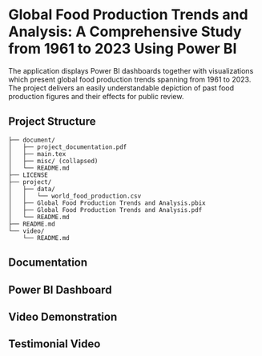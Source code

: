 # Global Food Production Trends and Analysis: A Comprehensive Study from 1961 to 2023 Using Power BI
The application displays Power BI dashboards together with visualizations which present global food production trends spanning from 1961 to 2023. The project delivers an easily understandable depiction of past food production figures and their effects for public review.

## Project Structure
```
├── document/
│   ├── project_documentation.pdf
│   ├── main.tex
│   ├── misc/ (collapsed)
│   └── README.md
├── LICENSE
├── project/
│   ├── data/
│   │   └── world_food_production.csv
│   ├── Global Food Production Trends and Analysis.pbix
│   ├── Global Food Production Trends and Analysis.pdf
│   └── README.md
├── README.md
└── video/
    └── README.md
```

## Documentation

## Power BI Dashboard

## Video Demonstration

## Testimonial Video
